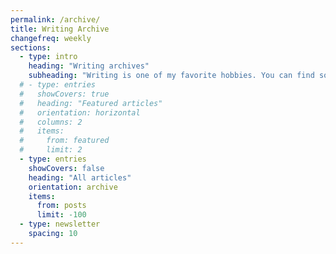 ```yaml
---
permalink: /archive/
title: Writing Archive
changefreq: weekly
sections:
  - type: intro
    heading: "Writing archives"
    subheading: "Writing is one of my favorite hobbies. You can find some of what I've shared online here."
  # - type: entries
  #   showCovers: true
  #   heading: "Featured articles"
  #   orientation: horizontal
  #   columns: 2
  #   items:
  #     from: featured
  #     limit: 2
  - type: entries
    showCovers: false
    heading: "All articles"
    orientation: archive
    items:
      from: posts
      limit: -100
  - type: newsletter
    spacing: 10
---
```

